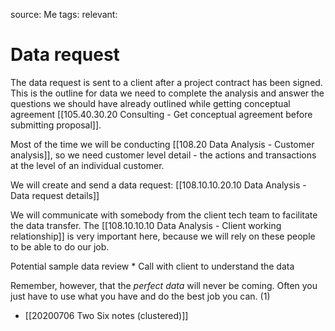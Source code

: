 source: Me
tags: 
relevant: 

# Data request

The data request is sent to a client after a project contract has been signed. This is the outline for data we need to complete the analysis and answer the questions we should have already outlined while getting conceptual agreement [[105.40.30.20 Consulting - Get conceptual agreement before submitting proposal]].

Most of the time we will be conducting [[108.20 Data Analysis - Customer analysis]], so we need customer level detail - the actions and transactions at the level of an individual customer.

We will create and send a data request: [[108.10.10.20.10 Data Analysis - Data request details]]

We will communicate with somebody from the client tech team to facilitate the data transfer. The [[108.10.10.10 Data Analysis - Client working relationship]] is very important here, because we will rely on these people to be able to do our job.

Potential sample data review
	* Call with client to understand the data

Remember, however, that the _perfect data_ will never be coming. Often you just have to use what you have and do the best job you can. (1)


- [[20200706 Two Six notes (clustered)]]

